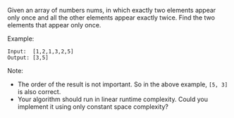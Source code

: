 Given an array of numbers nums, in which exactly two elements appear only once and all the other elements appear exactly twice. Find the two elements that appear only once.

Example:
```
Input:  [1,2,1,3,2,5]
Output: [3,5]
```
Note:

- The order of the result is not important. So in the above example, `[5, 3]` is also correct.
- Your algorithm should run in linear runtime complexity. Could you implement it using only constant space complexity?

